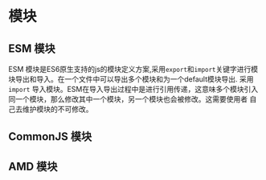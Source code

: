 # 模块

## ESM 模块

ESM 模块是ES6原生支持的js的模块定义方案,采用`export`和`import`关键字进行模块导出和导入。在一个文件中可以导出多个模块和为一个default模块导出.
采用`import` 导入模块。ESM在导入导出过程中是进行引用传递，这意味多个模块引入同一个模块，那么修改其中一个模块，另一个模块也会被修改。这需要使用者
自己去维护模块的不可修改。

## CommonJS 模块

## AMD 模块
